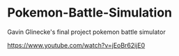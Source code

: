 # Pokemon-Battle-Simulation
Gavin Glinecke's final project pokemon battle simulator

https://www.youtube.com/watch?v=jEoBr62ijE0
